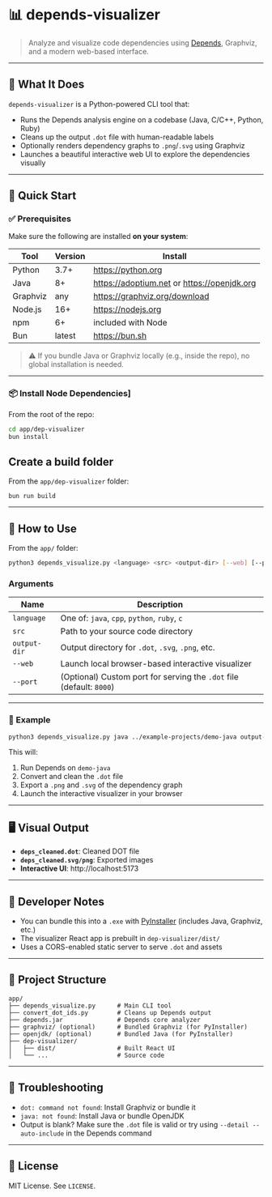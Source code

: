 # 📊 depends-visualizer

> Analyze and visualize code dependencies using [Depends](https://github.com/multilang-depends/depends), Graphviz, and a modern web-based interface.

---

## 🧩 What It Does

`depends-visualizer` is a Python-powered CLI tool that:
- Runs the Depends analysis engine on a codebase (Java, C/C++, Python, Ruby)
- Cleans up the output `.dot` file with human-readable labels
- Optionally renders dependency graphs to `.png`/`.svg` using Graphviz
- Launches a beautiful interactive web UI to explore the dependencies visually

---

## 🚀 Quick Start

### ✅ Prerequisites

Make sure the following are installed **on your system**:

| Tool         | Version | Install |
|--------------|---------|---------|
| Python       | 3.7+    | https://python.org |
| Java         | 8+      | https://adoptium.net or https://openjdk.org |
| Graphviz     | any     | https://graphviz.org/download |
| Node.js      | 16+     | https://nodejs.org |
| npm          | 6+      | included with Node |
| Bun          | latest  | https://bun.sh |

> ⚠️ If you bundle Java or Graphviz locally (e.g., inside the repo), no global installation is needed.

---

### 📦 Install Node Dependencies]

From the root of the repo:

```bash
cd app/dep-visualizer
bun install
```

## Create a build folder

From the `app/dep-visualizer` folder:

```
bun run build
```

---

## 📂 How to Use

From the `app/` folder:

```bash
python3 depends_visualize.py <language> <src> <output-dir> [--web] [--port <port>]
```

### Arguments

| Name        | Description                                       |
|-------------|---------------------------------------------------|
| `language`  | One of: `java`, `cpp`, `python`, `ruby`, `c`     |
| `src`       | Path to your source code directory                |
| `output-dir`| Output directory for `.dot`, `.svg`, `.png`, etc. |
| `--web`     | Launch local browser-based interactive visualizer |
| `--port`    | (Optional) Custom port for serving the `.dot` file (default: `8000`) |

---

### 🧪 Example

```bash
python3 depends_visualize.py java ../example-projects/demo-java output-java --web
```

This will:
1. Run Depends on `demo-java`
2. Convert and clean the `.dot` file
3. Export a `.png` and `.svg` of the dependency graph
4. Launch the interactive visualizer in your browser

---

## 🖥️ Visual Output

- **`deps_cleaned.dot`**: Cleaned DOT file
- **`deps_cleaned.svg/png`**: Exported images
- **Interactive UI**: http://localhost:5173

---

## 🔧 Developer Notes

- You can bundle this into a `.exe` with [PyInstaller](https://pyinstaller.org/) (includes Java, Graphviz, etc.)
- The visualizer React app is prebuilt in `dep-visualizer/dist/`
- Uses a CORS-enabled static server to serve `.dot` and assets

---

## 📁 Project Structure

```
app/
├── depends_visualize.py      # Main CLI tool
├── convert_dot_ids.py        # Cleans up Depends output
├── depends.jar               # Depends core analyzer
├── graphviz/ (optional)      # Bundled Graphviz (for PyInstaller)
├── openjdk/ (optional)       # Bundled Java (for PyInstaller)
├── dep-visualizer/
│   ├── dist/                 # Built React UI
│   └── ...                   # Source code
```

---

## 🧹 Troubleshooting

- `dot: command not found`: Install Graphviz or bundle it
- `java: not found`: Install Java or bundle OpenJDK
- Output is blank? Make sure the `.dot` file is valid or try using `--detail --auto-include` in the Depends command

---

## 📜 License

MIT License. See `LICENSE`.
